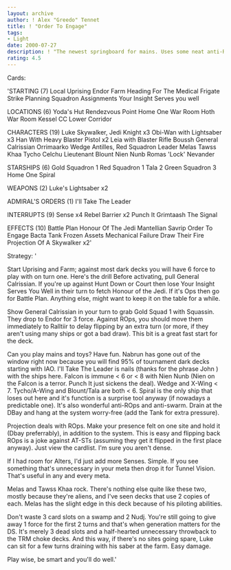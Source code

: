 ```yaml
---
layout: archive
author: ! Alex "Greedo" Tennet
title: ! "Order To Engage"
tags:
- Light
date: 2000-07-27
description: ! "The newest springboard for mains. Uses some neat anti-ROps tech and basically leaves the game in the hands of the player."
rating: 4.5
---
```

Cards: 

'STARTING (7)
Local Uprising
Endor
Farm
Heading For The Medical Frigate
Strike Planning
Squadron Assignments
Your Insight Serves you well

LOCATIONS (6)
Yoda's Hut
Rendezvous Point
Home One War Room
Hoth War Room
Kessel
CC Lower Corridor

CHARACTERS (19)
Luke Skywalker, Jedi Knight x3
Obi-Wan with Lightsaber x3
Han With Heavy Blaster Pistol x2
Leia with Blaster Rifle
Boussh
General Calrissian
Orrimaarko
Wedge Antilles, Red Squadron Leader
Melas
Tawss Khaa
Tycho Celchu
Lieutenant Blount
Nien Nunb
Romas 'Lock' Nevander

STARSHIPS (6)
Gold Squadron 1
Red Squadron 1
Tala 2
Green Squadron 3
Home One
Spiral

WEAPONS (2)
Luke's Lightsaber x2

ADMIRAL'S ORDERS (1)
I'll Take The Leader

INTERRUPTS (9)
Sense x4
Rebel Barrier x2
Punch It
Grimtaash
The Signal

EFFECTS (10)
Battle Plan
Honour Of The Jedi
Mantellian Savrip
Order To Engage
Bacta Tank
Frozen Assets
Mechanical Failure
Draw Their Fire
Projection Of A Skywalker x2'

Strategy: '

Start Uprising and Farm; against most dark decks you will have 6 force to play with on turn one. Here's the drill
Before activating, pull General Calrissian. If you're up against Hunt Down or Court then lose Your Insight Serves You Well in their turn to fetch Honour of the Jedi. If it's Ops then go for Battle Plan. Anything else, might want to keep it on the table for a while.

Show General Calrissian in your turn to grab Gold Squad 1 with Squassin. They drop to Endor for 3 force. Against ROps, you should move them immediately to Ralltiir to delay flipping by an extra turn (or more, if they aren't using many ships or got a bad draw). This bit is a great fast start for the deck.

Can you play mains and toys? Have fun. Nabrun has gone out of the window right now because you will find 95% of tournament dark decks starting with IAO.
I'll Take The Leader is nails (thanks for the phrase John ) with the ships here. Falcon is immune < 6 or < 8 with Nien Nunb (Nien on the Falcon is a terror. Punch It just sickens the deal). Wedge and X-Wing < 7. Tycho/A-Wing and Blount/Tala are both < 6. Spiral is the only ship that loses out here and it's function is a surprise tool anyway (if nowadays a predictable one). It's also wonderful anti-ROps and anti-swarm. Drain at the DBay and hang at the system worry-free (add the Tank for extra pressure).

Projection deals with ROps. Make your presence felt on one site and hold it (Dbay preferrably), in addition to the system. This is easy and flipping back ROps is a joke against AT-STs (assuming they get it flipped in the first place anyway). Just view the cardlist. I'm sure you aren't dense.

If I had room for Alters, I'd just add more Senses. Simple. If you see something that's unnecessary in your meta then drop it for Tunnel Vision. That's useful in any and every meta.

Melas and Tawss Khaa rock. There's nothing else quite like these two, mostly because they're aliens, and I've seen decks that use 2 copies of each. Melas has the slight edge in this deck because of his piloting abilities.

Don't waste 3 card slots on a swamp and 2 Nudj. You're still going to give away 1 force for the first 2 turns and that's when generation matters for the DS. It's merely 3 dead slots and a half-hearted unnecessary throwback to the TRM choke decks. And this way, if there's no sites going spare, Luke can sit for a few turns draining with his saber at the farm. Easy damage.

Play wise, be smart and you'll do well.'